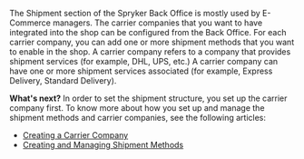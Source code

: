 The Shipment section of the Spryker Back Office is mostly used by E-Commerce managers. 
The carrier companies that you want to have integrated into the shop can be configured from the Back Office. For each carrier company, you can add one or more shipment methods that you want to enable in the shop.
A carrier company refers to a company that provides shipment services (for example, DHL, UPS, etc.) A carrier company can have one or more shipment services associated (for example, Express Delivery, Standard Delivery).

**What's next?**
In order to set the shipment structure, you set up the carrier company first.
To know more about how you set up and manage the shipment methods and carrier companies, see the following articles: 

* [Creating a Carrier Company](https://documentation.spryker.com/v4/docs/creating-a-carrier-company)
* [Creating and Managing Shipment Methods](https://documentation.spryker.com/v4/docs/creating-and-managing-shipment-methods)